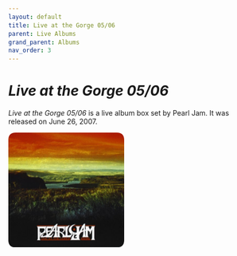 ```yaml
---
layout: default
title: Live at the Gorge 05/06
parent: Live Albums
grand_parent: Albums
nav_order: 3
---
```


# *Live at the Gorge 05/06*

*Live at the Gorge 05/06* is a live album box set by Pearl Jam. It was released on June 26, 2007.

<img src="/assets/album-images/live/gorge-cover.png" alt="Live at the Gorge 05/06 album cover" width="233" height="230"> 
